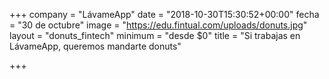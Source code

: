 +++
company = "LávameApp"
date = "2018-10-30T15:30:52+00:00"
fecha = "30 de octubre"
image = "https://edu.fintual.com/uploads/donuts.jpg"
layout = "donuts_fintech"
minimum = "desde $0"
title = "Si trabajas en LávameApp, queremos mandarte donuts"

+++
